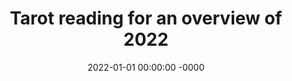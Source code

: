 ---
published: false
date: 2022-01-01 00:00:00 -0000
title: Tarot reading for an overview of 2022
permalink: /ny-tarot-2022
---